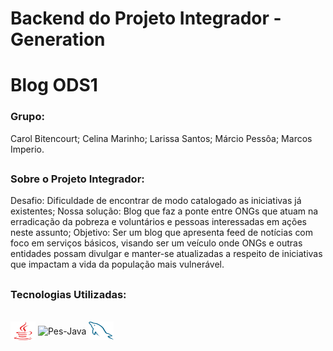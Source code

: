 # Backend do Projeto Integrador - Generation

# Blog ODS1

### Grupo:
Carol Bitencourt; 
Celina Marinho; 
Larissa Santos; 
Márcio Pessôa; 
Marcos Imperio.

##

### Sobre o Projeto Integrador:

Desafio: Dificuldade de encontrar de modo catalogado as iniciativas já existentes; 
Nossa solução: Blog que faz a ponte entre ONGs que atuam na erradicação da pobreza e voluntários e pessoas interessadas em ações neste assunto;
Objetivo: Ser um blog que apresenta feed de notícias com foco em serviços básicos, visando ser um veículo onde ONGs e  outras entidades possam 
divulgar e manter-se atualizadas a respeito de iniciativas que impactam a vida da população mais vulnerável.

##

### Tecnologias Utilizadas:

<div style="display: inline_block"><br>
<img align="center" alt="Pes-Java" height="30" width="40" src="https://raw.githubusercontent.com/devicons/devicon/master/icons/java/java-plain.svg">
<img align="center" alt="Pes-Java" height="30" width="40" src="https://user-images.githubusercontent.com/33158051/103925017-e7673b80-50e4-11eb-9379-ceb82e3f382c.png">
<img align="center" alt="Pes-Csharp" height="30" width="40" src="https://raw.githubusercontent.com/devicons/devicon/master/icons/mysql/mysql-plain.svg">
<div>
